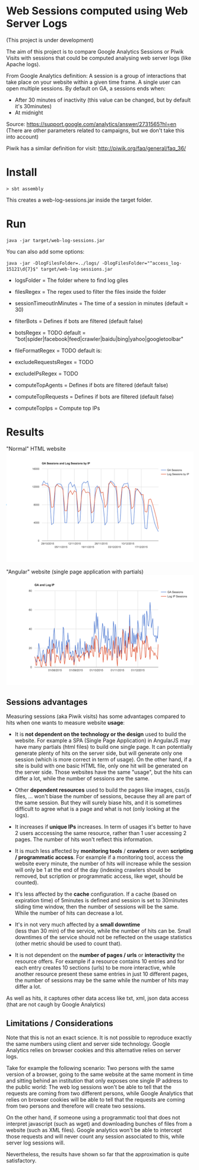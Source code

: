 # Web Sessions computed using Web Server Logs 

(This project is under development)

The aim of this project is to compare Google Analytics Sessions or Piwik Visits with sessions that could be computed analysing web server logs (like Apache logs).

From Google Analytics definition: A session is a group of interactions that take place on your website within a given time frame. A single user can open multiple sessions. By default on GA, a sessions ends when:
* After 30 minutes of inactivity (this value can be changed, but by default it's 30minutes)
* At midnight

Source: https://support.google.com/analytics/answer/2731565?hl=en (There are other parameters related to campaigns, but we don't take this into account)

Piwik has a similar definition for visit: http://piwik.org/faq/general/faq_36/

# Install

```shell
> sbt assembly
```
This creates a web-log-sessions.jar inside the target folder.

# Run

```shell
java -jar target/web-log-sessions.jar
```

You can also add some options:

```shell
java -jar -DlogFilesFolder=../logs/ -DlogFilesFolder="^access_log-15121\d{7}$" target/web-log-sessions.jar
```

* logsFolder = The folder where to find log giles
* filesRegex = The regex used to filter the files inside the folder
* sessionTimeoutInMinutes = The time of a session in minutes (default = 30)
* filterBots = Defines if bots are filtered (default false)

* botsRegex = TODO default = "bot|spider|facebook|feed|crawler|baidu|bing|yahoo|googletoolbar"
* fileFormatRegex = TODO default is: 
* excludeRequestsRegex = TODO 
* excludeIPsRegex = TODO 

* computeTopAgents = Defines if bots are filtered (default false)
* computeTopRequests = Defines if bots are filtered (default false)
* computeTopIps = Compute top IPs


# Results

"Normal" HTML website
![alt text](assets/ga-vs-log-html.png "Normal HTML application")

"Angular" website (single page application with partials)
![alt text](assets/ga-vs-log-spa.png "Single Page Application")


## Sessions advantages

Measuring sessions (aka Piwik visits) has some advantages compared to hits when one wants to measure website **usage**:

* It is **not dependent on the technology or the design** used to build the website. For example a SPA (Single Page Application) in AngularJS may have many partials (html files) to build one single page. It can potentially generate plenty of hits on the server side, but will generate only one session (which is more correct in term of usage). 
On the other hand, if a site is build with one basic HTML file, only one hit will be generated on the server side. 
Those websites have the same "usage", but the hits can differ a lot, while the number of sessions are the same.

* Other **dependent resources** used to build the pages like images, css/js files, ... won't biase the number of sessions, because they all are part of the same session. 
But they will surely biase hits, and it is sometimes difficult to agree what is a page and what is not (only looking at the logs).

* It increases if **unique IPs** increases. 
In term of usages it's better to have 2 users acccessing the same resource, rather than 1 user accessing 2 pages. The number of hits won't reflect this information.

* It is much less affected by **monitoring tools** / **crawlers** or even **scripting / programmatic access**. 
For example if a monitoring tool, access the website every minute, the number of hits will increase while the session will only be 1 at the end of the day (indexing crawlers should be removed, but scription or programmatic access, like wget, should be counted).

* It's less affected by the **cache** configuration. 
If a cache (based on expiration time) of 5minutes is defined and session is set to 30minutes sliding time window, then the number of sessions will be the same. While the number of hits can decrease a lot.

* It's in not very much affected by a **small downtime**  
(less than 30 min) of the service, while the number of hits can be. Small downtimes of the service should not be reflected on the usage statistics (other metric should be used to count that).

* It is not dependent on the **number of pages / urls** or **interactivity** the resource offers. 
For example if a resource contains 10 entries and for each entry creates 10 sections (urls) to be more interactive, while another resource present these same entries in just 10 different pages, the number of sessions may be the same while the number of hits may differ a lot. 

As well as hits, it captures other data access like txt, xml, json data access (that are not caugh by Google Analytics)

## Limitations / Considerations

Note that this is not an exact science. It is not possible to reproduce exactly the same numbers using client and server side technology. Google Analytics relies on browser cookies and this alternative relies on server logs. 

Take for example the following scenario:
Two persons with the same version of a browser, going to the same website at the same moment in time and sitting behind an institution that only exposes one single IP address to the public world: The web log sessions won't be able to tell that the requests are coming from two different persons, while  Google Analytics that relies on browser cookies will be able to tell that the requests are coming from two persons and therefore will create two sessions.

On the other hand, if someone using a programmatic tool that does not interpret javascript (such as wget) and downloading bunches of files from a website (such as  XML files). Google analytics won't be able to intercept those requests and will never count any session associated to this, while server log sessions will.

Nevertheless, the results have shown so far that the approximation is quite satisfactory.
